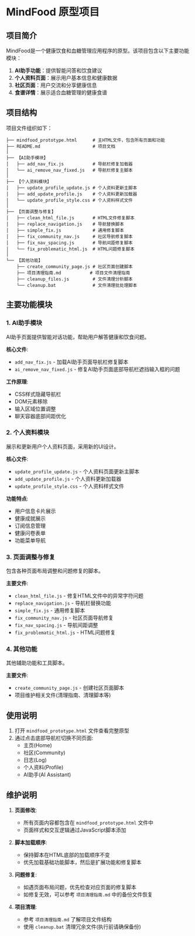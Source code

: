 # MindFood 原型项目

## 项目简介

MindFood是一个健康饮食和血糖管理应用程序的原型。该项目包含以下主要功能模块：

1. **AI助手功能**：提供智能问答和饮食建议
2. **个人资料页面**：展示用户基本信息和健康数据
3. **社区页面**：用户交流和分享健康信息
4. **食谱详情**：展示适合血糖管理的健康食谱

## 项目结构

项目文件组织如下：

```
├── mindfood_prototype.html      # 主HTML文件，包含所有页面和功能
├── README.md                    # 项目文档
│
├── 【AI助手模块】
│   ├── add_nav_fix.js           # 导航栏修复加载器
│   └── ai_remove_nav_fixed.js   # 导航栏修复主脚本
│
├── 【个人资料模块】
│   ├── update_profile_update.js # 个人资料更新主脚本
│   ├── add_update_profile.js    # 个人资料更新加载器
│   └── update_profile_style.css # 个人资料样式文件
│
├── 【页面调整与修复】
│   ├── clean_html_file.js       # HTML文件修复脚本
│   ├── replace_navigation.js    # 导航替换脚本
│   ├── simple_fix.js            # 通用修复脚本
│   ├── fix_community_nav.js     # 社区导航修复脚本
│   ├── fix_nav_spacing.js       # 导航间距修复脚本
│   └── fix_problematic_html.js  # HTML问题修复脚本
│
└── 【其他功能】
    ├── create_community_page.js # 社区页面创建脚本
    ├── 项目清理指南.md           # 项目文件清理指南
    ├── cleanup_files.js         # 文件清理分析脚本
    └── cleanup.bat              # 文件清理批处理脚本
```

## 主要功能模块

### 1. AI助手模块

AI助手页面提供智能对话功能，帮助用户解答健康和饮食问题。

**核心文件**:
- `add_nav_fix.js` - 加载AI助手页面导航栏修复脚本
- `ai_remove_nav_fixed.js` - 修复AI助手页面底部导航栏遮挡输入框的问题

**工作原理**:
- CSS样式隐藏导航栏
- DOM元素移除
- 输入区域位置调整
- 聊天容器底部间距优化

### 2. 个人资料模块

展示和更新用户个人资料页面，采用新的UI设计。

**核心文件**:
- `update_profile_update.js` - 个人资料页面更新主脚本
- `add_update_profile.js` - 个人资料更新加载器
- `update_profile_style.css` - 个人资料样式文件

**功能特点**:
- 用户信息卡片展示
- 健康成就展示
- 订阅信息管理
- 健康问卷表单
- 功能菜单导航

### 3. 页面调整与修复

包含各种页面布局调整和问题修复的脚本。

**主要文件**:
- `clean_html_file.js` - 修复HTML文件中的异常字符问题
- `replace_navigation.js` - 导航栏替换功能
- `simple_fix.js` - 通用修复脚本
- `fix_community_nav.js` - 社区页面导航修复
- `fix_nav_spacing.js` - 导航间距调整
- `fix_problematic_html.js` - HTML问题修复

### 4. 其他功能

其他辅助功能和工具脚本。

**主要文件**:
- `create_community_page.js` - 创建社区页面脚本
- 项目维护相关文件(清理指南、清理脚本等)

## 使用说明

1. 打开 `mindfood_prototype.html` 文件查看完整原型
2. 通过点击底部导航栏切换不同页面:
   - 主页(Home)
   - 社区(Community)
   - 日志(Log)
   - 个人资料(Profile)
   - AI助手(AI Assistant)

## 维护说明

1. **页面修改**:
   - 所有页面内容都包含在 `mindfood_prototype.html` 文件中
   - 页面样式和交互逻辑通过JavaScript脚本添加

2. **脚本加载顺序**:
   - 保持脚本在HTML底部的加载顺序不变
   - 优先加载基础功能脚本，然后是扩展功能和修复脚本

3. **问题修复**:
   - 如遇页面布局问题，优先检查对应页面的修复脚本
   - 如修复无效，可以参考 `项目清理指南.md` 中的备份文件恢复
   
4. **项目清理**:
   - 参考 `项目清理指南.md` 了解项目文件结构
   - 使用 `cleanup.bat` 清理冗余文件(执行前请确保备份) 
 
 
 
 
 
 
 
 
 
 
 
 